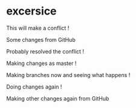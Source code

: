 # excersice

This will make a conflict !


Some changes from GitHub

Probably resolved the conflict !


Making changes as master !

Making branches now and seeing what happens !


Doing changes again !

Making other changes again from GitHub




